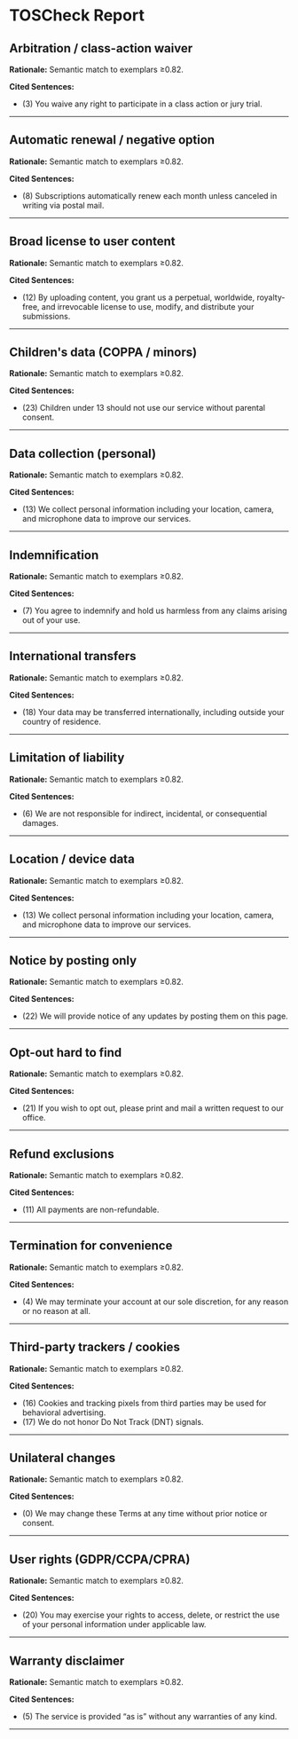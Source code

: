 # TOSCheck Report

## Arbitration / class-action waiver

**Rationale:** Semantic match to exemplars ≥0.82.

**Cited Sentences:**

- (3) You waive any right to participate in a class action or jury trial.

---

## Automatic renewal / negative option

**Rationale:** Semantic match to exemplars ≥0.82.

**Cited Sentences:**

- (8) Subscriptions automatically renew each month unless canceled in writing via postal mail.

---

## Broad license to user content

**Rationale:** Semantic match to exemplars ≥0.82.

**Cited Sentences:**

- (12) By uploading content, you grant us a perpetual, worldwide, royalty-free, and irrevocable license to use, modify, and distribute your submissions.

---

## Children's data (COPPA / minors)

**Rationale:** Semantic match to exemplars ≥0.82.

**Cited Sentences:**

- (23) Children under 13 should not use our service without parental consent.

---

## Data collection (personal)

**Rationale:** Semantic match to exemplars ≥0.82.

**Cited Sentences:**

- (13) We collect personal information including your location, camera, and microphone data to improve our services.

---

## Indemnification

**Rationale:** Semantic match to exemplars ≥0.82.

**Cited Sentences:**

- (7) You agree to indemnify and hold us harmless from any claims arising out of your use.

---

## International transfers

**Rationale:** Semantic match to exemplars ≥0.82.

**Cited Sentences:**

- (18) Your data may be transferred internationally, including outside your country of residence.

---

## Limitation of liability

**Rationale:** Semantic match to exemplars ≥0.82.

**Cited Sentences:**

- (6) We are not responsible for indirect, incidental, or consequential damages.

---

## Location / device data

**Rationale:** Semantic match to exemplars ≥0.82.

**Cited Sentences:**

- (13) We collect personal information including your location, camera, and microphone data to improve our services.

---

## Notice by posting only

**Rationale:** Semantic match to exemplars ≥0.82.

**Cited Sentences:**

- (22) We will provide notice of any updates by posting them on this page.

---

## Opt-out hard to find

**Rationale:** Semantic match to exemplars ≥0.82.

**Cited Sentences:**

- (21) If you wish to opt out, please print and mail a written request to our office.

---

## Refund exclusions

**Rationale:** Semantic match to exemplars ≥0.82.

**Cited Sentences:**

- (11) All payments are non-refundable.

---

## Termination for convenience

**Rationale:** Semantic match to exemplars ≥0.82.

**Cited Sentences:**

- (4) We may terminate your account at our sole discretion, for any reason or no reason at all.

---

## Third-party trackers / cookies

**Rationale:** Semantic match to exemplars ≥0.82.

**Cited Sentences:**

- (16) Cookies and tracking pixels from third parties may be used for behavioral advertising.
- (17) We do not honor Do Not Track (DNT) signals.

---

## Unilateral changes

**Rationale:** Semantic match to exemplars ≥0.82.

**Cited Sentences:**

- (0) We may change these Terms at any time without prior notice or consent.

---

## User rights (GDPR/CCPA/CPRA)

**Rationale:** Semantic match to exemplars ≥0.82.

**Cited Sentences:**

- (20) You may exercise your rights to access, delete, or restrict the use of your personal information under applicable law.

---

## Warranty disclaimer

**Rationale:** Semantic match to exemplars ≥0.82.

**Cited Sentences:**

- (5) The service is provided “as is” without any warranties of any kind.

---

